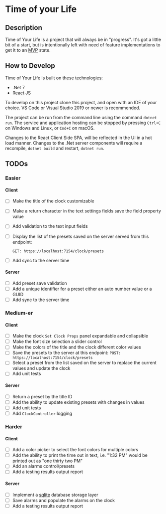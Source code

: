 # Time of your Life

## Description

Time of Your Life is a project that will always be in "progress".  It's got a little bit of a start, but is intentionally left with need of feature implementations to get it to an [MVP] state.

## How to Develop

Time of Your Life is built on these technologies:

- .Net 7
- React JS

To develop on this project clone this project, and open with an IDE of your choice. VS Code or Visual Studio 2019 or newer is recommended.

The project can be run from the command line using the command `dotnet run`.  The service and application hosting can be stopped by pressing `Ctrl+C` on Windows and Linux, or `Cmd+C` on macOS.

Changes to the React Client Side SPA, will be reflected in the UI in a hot load manner. Changes to the .Net server components will require a recompile, `dotnet build` and restart, `dotnet run`.

## TODOs

### Easier

#### Client

- [ ] Make the title of the clock customizable

- [ ] Make a return character in the text settings fields save the field property value

- [ ] Add validation to the text input fields

- [ ] Display the list of the presets saved on the server served from this endpoint:

  `GET: https://localhost:7154/clock/presets`

- [ ] Add sync to the server time

#### Server

- [ ] Add preset save validation
- [ ] Add a unique identifier for a preset either an auto number value or a GUID
- [ ] Add sync to the server time

### Medium-er

#### Client

- [ ] Make the clock `Set Clock Props` panel expandable and collapsible
- [ ] Make the font size selection a slider control
- [ ] Make the colors of the title and the clock different color values
- [ ] Save the presets to the server at this endpoint:
  `POST: https://localhost:7154/clock/presets`
- [ ] Select a preset from the list saved on the server to replace the current values and update the clock
- [ ] Add unit tests

#### Server

- [ ] Return a preset by the title ID
- [ ] Add the ability to update existing presets with changes in values
- [ ] Add unit tests
- [ ] Add `ClockController` logging

### Harder

#### Client

- [ ] Add a color picker to select the font colors for multiple colors
- [ ] Add the ability to print the time out in text, i.e. "1:32 PM" would be printed out as "one thirty two PM"
- [ ] Add an alarms control/presets
- [ ] Add a testing results output report

#### Server

- [ ] Implement a [sqlite] database storage layer
- [ ] Save alarms and populate the alarms on the clock
- [ ] Add a testing results output report

<!-- links -->

[MVP]: https://www.agilealliance.org/glossary/mvp/ "AGILE GLOSSARY: Minimum Viable Product (MVP)"
[sqlite]: https://www.sqlite.org/index.html "What Is SQLite"

